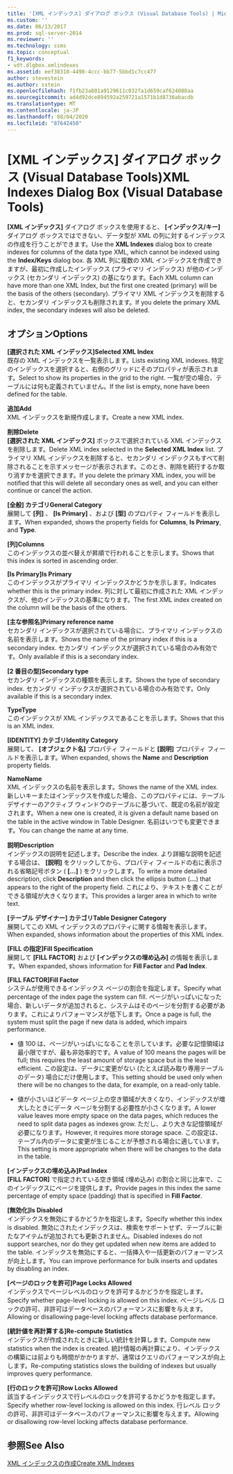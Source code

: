 ```yaml
---
title: '[XML インデックス] ダイアログ ボックス (Visual Database Tools) | Microsoft Docs'
ms.custom: ''
ms.date: 06/13/2017
ms.prod: sql-server-2014
ms.reviewer: ''
ms.technology: ssms
ms.topic: conceptual
f1_keywords:
- vdt.dlgbox.xmlindexes
ms.assetid: eef38310-4498-4ccc-bb77-5bbd1c7cc477
author: stevestein
ms.author: sstein
ms.openlocfilehash: f1fb23a801a9129611c032fa1d659caf624088aa
ms.sourcegitcommit: ad4d92dce894592a259721a1571b1d8736abacdb
ms.translationtype: MT
ms.contentlocale: ja-JP
ms.lasthandoff: 08/04/2020
ms.locfileid: "87642450"
---
```

# <a name="xml-indexes-dialog-box-visual-database-tools"></a><span data-ttu-id="c4487-102">[XML インデックス] ダイアログ ボックス (Visual Database Tools)</span><span class="sxs-lookup"><span data-stu-id="c4487-102">XML Indexes Dialog Box (Visual Database Tools)</span></span>
  <span data-ttu-id="c4487-103">**[XML インデックス]** ダイアログ ボックスを使用すると、 **[インデックス/キー]** ダイアログ ボックスではできない、データ型が XML の列に対するインデックスの作成を行うことができます。</span><span class="sxs-lookup"><span data-stu-id="c4487-103">Use the **XML Indexes** dialog box to create indexes for columns of the data type XML, which cannot be indexed using the **Index/Keys** dialog box.</span></span> <span data-ttu-id="c4487-104">各 XML 列に複数の XML インデックスを作成できますが、最初に作成したインデックス (プライマリ インデックス) が他のインデックス (セカンダリ インデックス) の基になります。</span><span class="sxs-lookup"><span data-stu-id="c4487-104">Each XML column can have more than one XML Index, but the first one created (primary) will be the basis of the others (secondary).</span></span> <span data-ttu-id="c4487-105">プライマリ XML インデックスを削除すると、セカンダリ インデックスも削除されます。</span><span class="sxs-lookup"><span data-stu-id="c4487-105">If you delete the primary XML index, the secondary indexes will also be deleted.</span></span>  
  
## <a name="options"></a><span data-ttu-id="c4487-106">オプション</span><span class="sxs-lookup"><span data-stu-id="c4487-106">Options</span></span>  
 <span data-ttu-id="c4487-107">**[選択された XML インデックス]**</span><span class="sxs-lookup"><span data-stu-id="c4487-107">**Selected XML Index**</span></span>  
 <span data-ttu-id="c4487-108">既存の XML インデックスを一覧表示します。</span><span class="sxs-lookup"><span data-stu-id="c4487-108">Lists existing XML indexes.</span></span> <span data-ttu-id="c4487-109">特定のインデックスを選択すると、右側のグリッドにそのプロパティが表示されます。</span><span class="sxs-lookup"><span data-stu-id="c4487-109">Select to show its properties in the grid to the right.</span></span> <span data-ttu-id="c4487-110">一覧が空の場合、テーブルには何も定義されていません。</span><span class="sxs-lookup"><span data-stu-id="c4487-110">If the list is empty, none have been defined for the table.</span></span>  
  
 <span data-ttu-id="c4487-111">**追加**</span><span class="sxs-lookup"><span data-stu-id="c4487-111">**Add**</span></span>  
 <span data-ttu-id="c4487-112">XML インデックスを新規作成します。</span><span class="sxs-lookup"><span data-stu-id="c4487-112">Create a new XML index.</span></span>  
  
 <span data-ttu-id="c4487-113">**削除**</span><span class="sxs-lookup"><span data-stu-id="c4487-113">**Delete**</span></span>  
 <span data-ttu-id="c4487-114">**[選択された XML インデックス]** ボックスで選択されている XML インデックスを削除します。</span><span class="sxs-lookup"><span data-stu-id="c4487-114">Delete XML index selected in the **Selected XML Index** list.</span></span> <span data-ttu-id="c4487-115">プライマリ XML インデックスを削除すると、セカンダリ インデックスもすべて削除されることを示すメッセージが表示されます。このとき、削除を続行するか取り消すかを選択できます。</span><span class="sxs-lookup"><span data-stu-id="c4487-115">If you delete the primary XML index, you will be notified that this will delete all secondary ones as well, and you can either continue or cancel the action.</span></span>  
  
 <span data-ttu-id="c4487-116">**[全般] カテゴリ**</span><span class="sxs-lookup"><span data-stu-id="c4487-116">**General Category**</span></span>  
 <span data-ttu-id="c4487-117">展開して **[列]** 、 **[Is Primary]** 、および **[型]** のプロパティ フィールドを表示します。</span><span class="sxs-lookup"><span data-stu-id="c4487-117">When expanded, shows the property fields for **Columns**, **Is Primary**, and **Type**.</span></span>  
  
 <span data-ttu-id="c4487-118">**[列]**</span><span class="sxs-lookup"><span data-stu-id="c4487-118">**Columns**</span></span>  
 <span data-ttu-id="c4487-119">このインデックスの並べ替えが昇順で行われることを示します。</span><span class="sxs-lookup"><span data-stu-id="c4487-119">Shows that this index is sorted in ascending order.</span></span>  
  
 <span data-ttu-id="c4487-120">**[Is Primary]**</span><span class="sxs-lookup"><span data-stu-id="c4487-120">**Is Primary**</span></span>  
 <span data-ttu-id="c4487-121">このインデックスがプライマリ インデックスかどうかを示します。</span><span class="sxs-lookup"><span data-stu-id="c4487-121">Indicates whether this is the primary index.</span></span> <span data-ttu-id="c4487-122">列に対して最初に作成された XML インデックスが、他のインデックスの基準になります。</span><span class="sxs-lookup"><span data-stu-id="c4487-122">The first XML index created on the column will be the basis of the others.</span></span>  
  
 <span data-ttu-id="c4487-123">**[主な参照名]**</span><span class="sxs-lookup"><span data-stu-id="c4487-123">**Primary reference name**</span></span>  
 <span data-ttu-id="c4487-124">セカンダリ インデックスが選択されている場合に、プライマリ インデックスの名前を表示します。</span><span class="sxs-lookup"><span data-stu-id="c4487-124">Shows the name of the primary index if this is a secondary index.</span></span> <span data-ttu-id="c4487-125">セカンダリ インデックスが選択されている場合のみ有効です。</span><span class="sxs-lookup"><span data-stu-id="c4487-125">Only available if this is a secondary index.</span></span>  
  
 <span data-ttu-id="c4487-126">**[2 番目の型]**</span><span class="sxs-lookup"><span data-stu-id="c4487-126">**Secondary type**</span></span>  
 <span data-ttu-id="c4487-127">セカンダリ インデックスの種類を表示します。</span><span class="sxs-lookup"><span data-stu-id="c4487-127">Shows the type of secondary index.</span></span> <span data-ttu-id="c4487-128">セカンダリ インデックスが選択されている場合のみ有効です。</span><span class="sxs-lookup"><span data-stu-id="c4487-128">Only available if this is a secondary index.</span></span>  
  
 <span data-ttu-id="c4487-129">**Type**</span><span class="sxs-lookup"><span data-stu-id="c4487-129">**Type**</span></span>  
 <span data-ttu-id="c4487-130">このインデックスが XML インデックスであることを示します。</span><span class="sxs-lookup"><span data-stu-id="c4487-130">Shows that this is an XML index.</span></span>  
  
 <span data-ttu-id="c4487-131">**[IDENTITY] カテゴリ**</span><span class="sxs-lookup"><span data-stu-id="c4487-131">**Identity Category**</span></span>  
 <span data-ttu-id="c4487-132">展開して、 **[オブジェクト名]** プロパティ フィールドと **[説明]** プロパティ フィールドを表示します。</span><span class="sxs-lookup"><span data-stu-id="c4487-132">When expanded, shows the **Name** and **Description** property fields.</span></span>  
  
 <span data-ttu-id="c4487-133">**Name**</span><span class="sxs-lookup"><span data-stu-id="c4487-133">**Name**</span></span>  
 <span data-ttu-id="c4487-134">XML インデックスの名前を表示します。</span><span class="sxs-lookup"><span data-stu-id="c4487-134">Shows the name of the XML index.</span></span> <span data-ttu-id="c4487-135">新しいキーまたはインデックスを作成した場合、このプロパティには、テーブル デザイナーのアクティブ ウィンドウのテーブルに基づいて、既定の名前が設定されます。</span><span class="sxs-lookup"><span data-stu-id="c4487-135">When a new one is created, it is given a default name based on the table in the active window in Table Designer.</span></span> <span data-ttu-id="c4487-136">名前はいつでも変更できます。</span><span class="sxs-lookup"><span data-stu-id="c4487-136">You can change the name at any time.</span></span>  
  
 <span data-ttu-id="c4487-137">**説明**</span><span class="sxs-lookup"><span data-stu-id="c4487-137">**Description**</span></span>  
 <span data-ttu-id="c4487-138">インデックスの説明を記述します。</span><span class="sxs-lookup"><span data-stu-id="c4487-138">Describe the index.</span></span> <span data-ttu-id="c4487-139">より詳細な説明を記述する場合は、 **[説明]** をクリックしてから、プロパティ フィールドの右に表示される省略記号ボタン ( **[...]** ) をクリックします。</span><span class="sxs-lookup"><span data-stu-id="c4487-139">To write a more detailed description, click **Description** and then click the ellipsis button (**...**) that appears to the right of the property field.</span></span> <span data-ttu-id="c4487-140">これにより、テキストを書くことができる領域が大きくなります。</span><span class="sxs-lookup"><span data-stu-id="c4487-140">This provides a larger area in which to write text.</span></span>  
  
 <span data-ttu-id="c4487-141">**[テーブル デザイナー] カテゴリ**</span><span class="sxs-lookup"><span data-stu-id="c4487-141">**Table Designer Category**</span></span>  
 <span data-ttu-id="c4487-142">展開してこの XML インデックスのプロパティに関する情報を表示します。</span><span class="sxs-lookup"><span data-stu-id="c4487-142">When expanded, shows information about the properties of this XML index.</span></span>  
  
 <span data-ttu-id="c4487-143">**[FILL の指定]**</span><span class="sxs-lookup"><span data-stu-id="c4487-143">**Fill Specification**</span></span>  
 <span data-ttu-id="c4487-144">展開して **[FILL FACTOR]** および **[インデックスの埋め込み]** の情報を表示します。</span><span class="sxs-lookup"><span data-stu-id="c4487-144">When expanded, shows information for **Fill Factor** and **Pad Index**.</span></span>  
  
 <span data-ttu-id="c4487-145">**[FILL FACTOR]**</span><span class="sxs-lookup"><span data-stu-id="c4487-145">**Fill Factor**</span></span>  
 <span data-ttu-id="c4487-146">システムが使用できるインデックス ページの割合を指定します。</span><span class="sxs-lookup"><span data-stu-id="c4487-146">Specify what percentage of the index page the system can fill.</span></span> <span data-ttu-id="c4487-147">ページがいっぱいになった場合、新しいデータが追加されると、システムはそのページを分割する必要があります。これによりパフォーマンスが低下します。</span><span class="sxs-lookup"><span data-stu-id="c4487-147">Once a page is full, the system must split the page if new data is added, which impairs performance.</span></span>  
  
-   <span data-ttu-id="c4487-148">値 100 は、ページがいっぱいになることを示しています。必要な記憶領域は最小限ですが、最も非効率的です。</span><span class="sxs-lookup"><span data-stu-id="c4487-148">A value of 100 means the pages will be full; this requires the least amount of storage space but is the least efficient.</span></span> <span data-ttu-id="c4487-149">この設定は、データに変更がない (たとえば読み取り専用テーブルのデータ) 場合にだけ使用します。</span><span class="sxs-lookup"><span data-stu-id="c4487-149">This setting should be used only when there will be no changes to the data, for example, on a read-only table.</span></span>  
  
-   <span data-ttu-id="c4487-150">値が小さいほどデータ ページ上の空き領域が大きくなり、インデックスが増大したときにデータ ページを分割する必要性が小さくなります。</span><span class="sxs-lookup"><span data-stu-id="c4487-150">A lower value leaves more empty space on the data pages, which reduces the need to split data pages as indexes grow.</span></span> <span data-ttu-id="c4487-151">ただし、より大きな記憶領域が必要になります。</span><span class="sxs-lookup"><span data-stu-id="c4487-151">However, it requires more storage space.</span></span> <span data-ttu-id="c4487-152">この設定は、テーブル内のデータに変更が生じることが予想される場合に適しています。</span><span class="sxs-lookup"><span data-stu-id="c4487-152">This setting is more appropriate when there will be changes to the data in the table.</span></span>  
  
 <span data-ttu-id="c4487-153">**[インデックスの埋め込み]**</span><span class="sxs-lookup"><span data-stu-id="c4487-153">**Pad Index**</span></span>  
 <span data-ttu-id="c4487-154">**[FILL FACTOR]** で指定されている空き領域 (埋め込み) の割合と同じ比率で、このインデックスにページを提供します。</span><span class="sxs-lookup"><span data-stu-id="c4487-154">Provide pages in this index the same percentage of empty space (padding) that is specified in **Fill Factor**.</span></span>  
  
 <span data-ttu-id="c4487-155">**[無効化]**</span><span class="sxs-lookup"><span data-stu-id="c4487-155">**Is Disabled**</span></span>  
 <span data-ttu-id="c4487-156">インデックスを無効にするかどうかを指定します。</span><span class="sxs-lookup"><span data-stu-id="c4487-156">Specify whether this index is disabled.</span></span> <span data-ttu-id="c4487-157">無効にされたインデックスは、検索をサポートせず、テーブルに新たなアイテムが追加されても更新されません。</span><span class="sxs-lookup"><span data-stu-id="c4487-157">Disabled indexes do not support searches, nor do they get updated when new items are added to the table.</span></span> <span data-ttu-id="c4487-158">インデックスを無効にすると、一括挿入や一括更新のパフォーマンスが向上します。</span><span class="sxs-lookup"><span data-stu-id="c4487-158">You can improve performance for bulk inserts and updates by disabling an index.</span></span>  
  
 <span data-ttu-id="c4487-159">**[ページのロックを許可]**</span><span class="sxs-lookup"><span data-stu-id="c4487-159">**Page Locks Allowed**</span></span>  
 <span data-ttu-id="c4487-160">インデックスでページレベルのロックを許可するかどうかを指定します。</span><span class="sxs-lookup"><span data-stu-id="c4487-160">Specify whether page-level locking is allowed on this index.</span></span> <span data-ttu-id="c4487-161">ページレベル ロックの許可、非許可はデータベースのパフォーマンスに影響を与えます。</span><span class="sxs-lookup"><span data-stu-id="c4487-161">Allowing or disallowing page-level locking affects database performance.</span></span>  
  
 <span data-ttu-id="c4487-162">**[統計値を再計算する]**</span><span class="sxs-lookup"><span data-stu-id="c4487-162">**Re-compute Statistics**</span></span>  
 <span data-ttu-id="c4487-163">インデックスが作成されたときに新しい統計を計算します。</span><span class="sxs-lookup"><span data-stu-id="c4487-163">Compute new statistics when the index is created.</span></span> <span data-ttu-id="c4487-164">統計情報の再計算により、インデックスの構築には前よりも時間がかかりますが、通常はクエリのパフォーマンスが向上します。</span><span class="sxs-lookup"><span data-stu-id="c4487-164">Re-computing statistics slows the building of indexes but usually improves query performance.</span></span>  
  
 <span data-ttu-id="c4487-165">**[行のロックを許可]**</span><span class="sxs-lookup"><span data-stu-id="c4487-165">**Row Locks Allowed**</span></span>  
 <span data-ttu-id="c4487-166">該当するインデックスで行レベルのロックを許可するかどうかを指定します。</span><span class="sxs-lookup"><span data-stu-id="c4487-166">Specify whether row-level locking is allowed on this index.</span></span> <span data-ttu-id="c4487-167">行レベル ロックの許可、非許可はデータベースのパフォーマンスに影響を与えます。</span><span class="sxs-lookup"><span data-stu-id="c4487-167">Allowing or disallowing row-level locking affects database performance.</span></span>  
  
## <a name="see-also"></a><span data-ttu-id="c4487-168">参照</span><span class="sxs-lookup"><span data-stu-id="c4487-168">See Also</span></span>  
 [<span data-ttu-id="c4487-169">XML インデックスの作成</span><span class="sxs-lookup"><span data-stu-id="c4487-169">Create XML Indexes</span></span>](../../relational-databases/xml/create-xml-indexes.md)  
  
  
